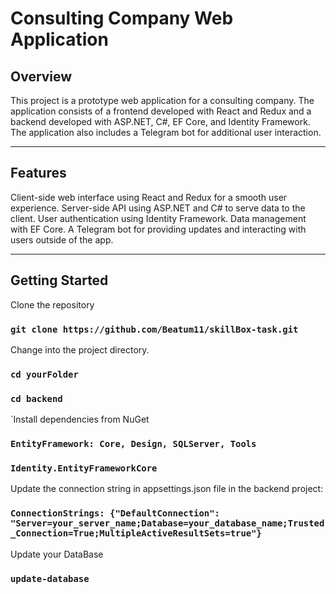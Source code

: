 # Consulting Company Web Application

## Overview
This project is a prototype web application for a consulting company. The application consists of a frontend developed with React and Redux and a backend developed with ASP.NET, C#, EF Core, and Identity Framework. The application also includes a Telegram bot for additional user interaction.
______________________________
## Features
Client-side web interface using React and Redux for a smooth user experience.
Server-side API using ASP.NET and C# to serve data to the client.
User authentication using Identity Framework.
Data management with EF Core.
A Telegram bot for providing updates and interacting with users outside of the app.
______________________________

## Getting Started

Clone the repository
### `git clone https://github.com/Beatum11/skillBox-task.git`

Change into the project directory.
### `cd yourFolder`
### `cd backend`

`Install dependencies from NuGet
### `EntityFramework: Core, Design, SQLServer, Tools`
### `Identity.EntityFrameworkCore`

Update the connection string in appsettings.json file in the backend project:
### `ConnectionStrings: {"DefaultConnection": "Server=your_server_name;Database=your_database_name;Trusted_Connection=True;MultipleActiveResultSets=true"}`

Update your DataBase
### `update-database`
